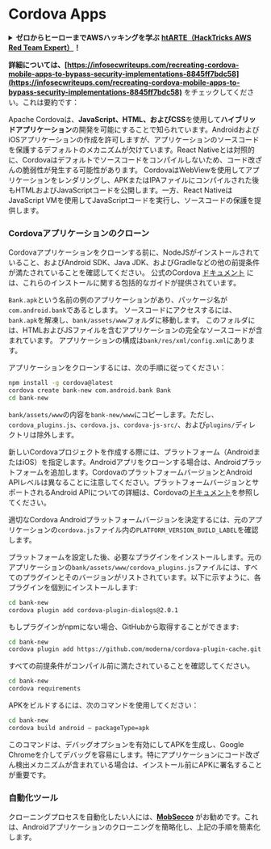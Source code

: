 # Cordova Apps

<details>

<summary><strong>ゼロからヒーローまでAWSハッキングを学ぶ</strong> <a href="https://training.hacktricks.xyz/courses/arte"><strong>htARTE（HackTricks AWS Red Team Expert）</strong></a><strong>！</strong></summary>

HackTricksをサポートする他の方法：

- **HackTricksで企業を宣伝したい**または**HackTricksをPDFでダウンロードしたい**場合は、[**SUBSCRIPTION PLANS**](https://github.com/sponsors/carlospolop)をチェックしてください！
- [**公式PEASS＆HackTricksスワッグ**](https://peass.creator-spring.com)を入手する
- [**The PEASS Family**](https://opensea.io/collection/the-peass-family)を発見し、独占的な[**NFTs**](https://opensea.io/collection/the-peass-family)コレクションを見つける
- **💬 [Discordグループ](https://discord.gg/hRep4RUj7f)**または[telegramグループ](https://t.me/peass)に**参加**するか、**Twitter** 🐦 [**@carlospolopm**](https://twitter.com/carlospolopm)を**フォロー**する。
- **ハッキングトリックを共有するには、[HackTricks](https://github.com/carlospolop/hacktricks)と[HackTricks Cloud](https://github.com/carlospolop/hacktricks-cloud)のGitHubリポジトリにPRを提出してください。**

</details>

**詳細については、[https://infosecwriteups.com/recreating-cordova-mobile-apps-to-bypass-security-implementations-8845ff7bdc58](https://infosecwriteups.com/recreating-cordova-mobile-apps-to-bypass-security-implementations-8845ff7bdc58)** をチェックしてください。これは要約です：

Apache Cordovaは、**JavaScript、HTML、およびCSS**を使用して**ハイブリッドアプリケーション**の開発を可能にすることで知られています。AndroidおよびiOSアプリケーションの作成を許可しますが、アプリケーションのソースコードを保護するデフォルトのメカニズムが欠けています。React Nativeとは対照的に、Cordovaはデフォルトでソースコードをコンパイルしないため、コード改ざんの脆弱性が発生する可能性があります。 CordovaはWebViewを使用してアプリケーションをレンダリングし、APKまたはIPAファイルにコンパイルされた後もHTMLおよびJavaScriptコードを公開します。一方、React NativeはJavaScript VMを使用してJavaScriptコードを実行し、ソースコードの保護を提供します。

### Cordovaアプリケーションのクローン

Cordovaアプリケーションをクローンする前に、NodeJSがインストールされていること、およびAndroid SDK、Java JDK、およびGradleなどの他の前提条件が満たされていることを確認してください。 公式のCordova [ドキュメント](https://cordova.apache.org/docs/en/11.x/guide/cli/#install-pre-requisites-for-building) には、これらのインストールに関する包括的なガイドが提供されています。

`Bank.apk`という名前の例のアプリケーションがあり、パッケージ名が`com.android.bank`であるとします。 ソースコードにアクセスするには、`bank.apk`を解凍し、`bank/assets/www`フォルダに移動します。 このフォルダには、HTMLおよびJSファイルを含むアプリケーションの完全なソースコードが含まれています。 アプリケーションの構成は`bank/res/xml/config.xml`にあります。

アプリケーションをクローンするには、次の手順に従ってください：
```bash
npm install -g cordova@latest
cordova create bank-new com.android.bank Bank
cd bank-new
```
`bank/assets/www`の内容を`bank-new/www`にコピーします。ただし、`cordova_plugins.js`、`cordova.js`、`cordova-js-src/`、および`plugins/`ディレクトリは除外します。

新しいCordovaプロジェクトを作成する際には、プラットフォーム（AndroidまたはiOS）を指定します。Androidアプリをクローンする場合は、Androidプラットフォームを追加します。CordovaのプラットフォームバージョンとAndroid APIレベルは異なることに注意してください。プラットフォームバージョンとサポートされるAndroid APIについての詳細は、Cordovaの[ドキュメント](https://cordova.apache.org/docs/en/11.x/guide/platforms/android/)を参照してください。

適切なCordova Androidプラットフォームバージョンを決定するには、元のアプリケーションの`cordova.js`ファイル内の`PLATFORM_VERSION_BUILD_LABEL`を確認します。

プラットフォームを設定した後、必要なプラグインをインストールします。元のアプリケーションの`bank/assets/www/cordova_plugins.js`ファイルには、すべてのプラグインとそのバージョンがリストされています。以下に示すように、各プラグインを個別にインストールします:
```bash
cd bank-new
cordova plugin add cordova-plugin-dialogs@2.0.1
```
もしプラグインがnpmにない場合、GitHubから取得することができます:
```bash
cd bank-new
cordova plugin add https://github.com/moderna/cordova-plugin-cache.git
```
すべての前提条件がコンパイル前に満たされていることを確認してください。
```bash
cd bank-new
cordova requirements
```
APKをビルドするには、次のコマンドを使用してください：
```bash
cd bank-new
cordova build android — packageType=apk
```
このコマンドは、デバッグオプションを有効にしてAPKを生成し、Google Chromeを介してデバッグを容易にします。特にアプリケーションにコード改ざん検出メカニズムが含まれている場合は、インストール前にAPKに署名することが重要です。

### 自動化ツール

クローニングプロセスを自動化したい人には、**[MobSecco](https://github.com/Anof-cyber/MobSecco)** がお勧めです。これは、Androidアプリケーションのクローニングを簡略化し、上記の手順を簡素化します。

